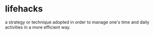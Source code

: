 # lifehacks
a strategy or technique adopted in order to manage one's time and daily activities in a more efficient way.
